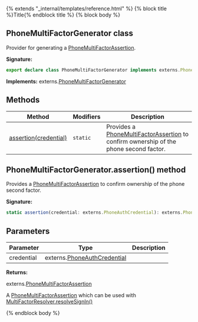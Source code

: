 {% extends "_internal/templates/reference.html" %}
{% block title %}Title{% endblock title %}
{% block body %}

## PhoneMultiFactorGenerator class

Provider for generating a [PhoneMultiFactorAssertion](./auth-types.phonemultifactorassertion.md#phonemultifactorassertion_interface)<!-- -->.

<b>Signature:</b>

```typescript
export declare class PhoneMultiFactorGenerator implements externs.PhoneMultiFactorGenerator 
```
<b>Implements:</b> externs.[PhoneMultiFactorGenerator](./auth-types.phonemultifactorgenerator.md#phonemultifactorgenerator_class)

## Methods

|  Method | Modifiers | Description |
|  --- | --- | --- |
|  [assertion(credential)](./auth.phonemultifactorgenerator.md#phonemultifactorgeneratorassertion_method) | <code>static</code> | Provides a [PhoneMultiFactorAssertion](./auth-types.phonemultifactorassertion.md#phonemultifactorassertion_interface) to confirm ownership of the phone second factor. |

## PhoneMultiFactorGenerator.assertion() method

Provides a [PhoneMultiFactorAssertion](./auth-types.phonemultifactorassertion.md#phonemultifactorassertion_interface) to confirm ownership of the phone second factor.

<b>Signature:</b>

```typescript
static assertion(credential: externs.PhoneAuthCredential): externs.PhoneMultiFactorAssertion;
```

## Parameters

|  Parameter | Type | Description |
|  --- | --- | --- |
|  credential | externs.[PhoneAuthCredential](./auth-types.phoneauthcredential.md#phoneauthcredential_class) |  |

<b>Returns:</b>

externs.[PhoneMultiFactorAssertion](./auth-types.phonemultifactorassertion.md#phonemultifactorassertion_interface)

A [PhoneMultiFactorAssertion](./auth-types.phonemultifactorassertion.md#phonemultifactorassertion_interface) which can be used with [MultiFactorResolver.resolveSignIn()](./auth-types.multifactorresolver.md#multifactorresolverresolvesignin_method)

{% endblock body %}

